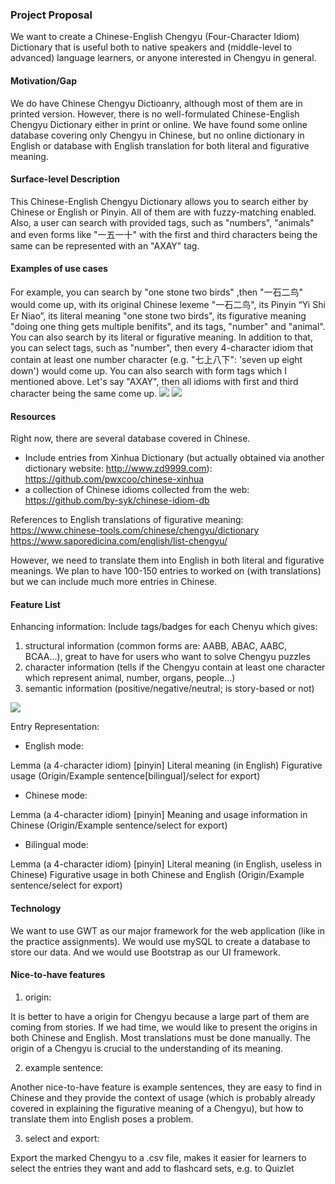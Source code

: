 ### Project Proposal

We want to create a Chinese-English Chengyu (Four-Character Idiom) Dictionary that is useful both to native speakers and (middle-level to advanced) language learners, or anyone interested in Chengyu in general.

#### Motivation/Gap

We do have Chinese Chengyu Dictioanry, although most of them are in printed version. However, there is no well-formulated Chinese-English Chengyu Dictionary either in print or online. We have found some online database covering only Chengyu in Chinese, but no online dictionary in English or database with English translation for both literal and figurative meaning.

#### Surface-level Description
This Chinese-English Chengyu Dictionary allows you to search either by Chinese or English or Pinyin. All of them are with fuzzy-matching enabled.
Also, a user can search with provided tags, such as "numbers", "animals" and even forms like "一五一十" with the first and third characters being the same can be represented with an "AXAY" tag. 

#### Examples of use cases
For example, you can search by "one stone two birds" ,then "一石二鸟" would come up, with its original Chinese lexeme "一石二鸟", its Pinyin “Yi Shi Er Niao”, its literal meaning "one stone two birds", its figurative meaning "doing one thing gets multiple benifits", and its tags, "number" and "animal". You can also search by its literal or figurative meaning. In addition to that, you can select tags, such as "number", then every 4-character idiom that contain at least one number character (e.g. "七上八下": 'seven up eight down') would come up. You can also search with form tags which I mentioned above. Let's say "AXAY", then all idioms with first and third character being the same come up.
![](/Users/jingwen/Desktop/2.jpeg)
![](/Users/jingwen/Desktop/1.jpeg)

#### Resources
Right now, there are several database covered in Chinese. 

* Include entries from Xinhua Dictionary (but actually obtained via another dictionary website: http://www.zd9999.com): https://github.com/pwxcoo/chinese-xinhua 
* a collection of Chinese idioms collected from the web: https://github.com/by-syk/chinese-idiom-db

References to English translations of figurative meaning:
https://www.chinese-tools.com/chinese/chengyu/dictionary
https://www.saporedicina.com/english/list-chengyu/

However, we need to translate them into English in both literal and figurative meanings. We plan to have 100-150 entries to worked on (with translations) but we can include much more entries in Chinese.

#### Feature List

Enhancing information:
 Include tags/badges for each Chenyu which gives:
 1. structural information (common forms are: AABB, ABAC, AABC, BCAA...), great to have for users who want to solve Chengyu puzzles
 2. character information (tells if the Chengyu contain at least one character which represent animal, number, organs, people...)
 3. semantic information (positive/negative/neutral; is story-based or not)

 ![](/Users/jingwen/Desktop/3.jpeg)

Entry Representation:

* English mode:

Lemma (a 4-character idiom) [pinyin]
Literal meaning (in English)
Figurative usage
(Origin/Example sentence[bilingual]/select for export)

* Chinese mode:

Lemma (a 4-character idiom) [pinyin]
Meaning and usage information in Chinese
(Origin/Example sentence/select for export)

* Bilingual mode:

Lemma (a 4-character idiom) [pinyin]
Literal meaning (in English, useless in Chinese)
Figurative usage in both Chinese and English
(Origin/Example sentence/select for export)


#### Technology
We want to use GWT as our major framework for the web application (like in the practice assignments). We would use mySQL to create a database to store our data. And we would use Bootstrap as our UI framework.


#### Nice-to-have features

1. origin:

  It is better to have a origin for Chengyu because a large part of them are coming from stories. If we had time, we would like to present the origins in both Chinese and English. Most translations must be done manually. The origin of a Chengyu is crucial to the understanding of its meaning.

2. example sentence:

  Another nice-to-have feature is example sentences, they are easy to find in Chinese and they provide the context of usage (which is probably already covered in explaining the figurative meaning of a Chengyu), but how to translate them into English poses a problem.

3. select and export:

  Export the marked Chengyu to a .csv file, makes it easier for learners to select the entries they want and add to flashcard sets, e.g. to Quizlet
